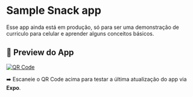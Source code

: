 # Sample Snack app
Esse app ainda está em produção, só para ser uma demonstração de curriculo para celular e aprender alguns conceitos básicos.

## 📱 Preview do App

[![QR Code](https://api.qrserver.com/v1/create-qr-code/?size=200x200&data=https://expo.dev/preview/update?message=atualiza%C3%A7%C3%A3o%20de%20arquivos%20styles%20e%20bottom%20bar&updateRuntimeVersion=1.0.0&createdAt=2025-05-24T01%3A30%3A46.595Z&slug=exp&projectId=9d70c1e4-1426-4f3c-b9eb-8a27dda741ac&group=af0d47f4-1686-4f89-ab0a-f274ebadcc50)](https://expo.dev/preview/update?message=atualiza%C3%A7%C3%A3o%20de%20arquivos%20styles%20e%20bottom%20bar&updateRuntimeVersion=1.0.0&createdAt=2025-05-24T01%3A30%3A46.595Z&slug=exp&projectId=9d70c1e4-1426-4f3c-b9eb-8a27dda741ac&group=af0d47f4-1686-4f89-ab0a-f274ebadcc50)

➡️ Escaneie o QR Code acima para testar a última atualização do app via **Expo**.
